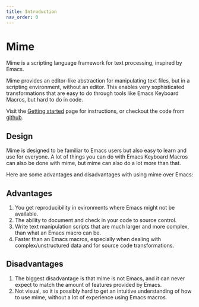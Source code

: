 ```yaml
---
title: Introduction
nav_order: 0
---
```

# Mime

Mime is a scripting language framework for text processing, inspired
by Emacs.

Mime provides an editor-like abstraction for manipulating text files,
but in a scripting environment, without an editor.  This enables very
sophisticated transformations that are easy to do through tools like
Emacs Keyboard Macros, but hard to do in code.

Visit the [Getting started](getting-started.md) page for instructions,
or checkout the code from [github](https://github.com/shsms/mime).

## Design

Mime is designed to be familiar to Emacs users but also easy to learn
and use for everyone.  A lot of things you can do with Emacs Keyboard
Macros can also be done with mime, but mime can also do a lot more
than that.

Here are some advantages and disadvantages with using mime over Emacs:

## Advantages

1. You get reproducibility in evironments where Emacs might not be
   available.
2. The ability to document and check in your code to source control.
3. Write text manipulation scripts that are much larger and more
   complex, than what an Emacs macro can be.
4. Faster than an Emacs macros, especially when dealing with
   complex/unstructured data and for source code transformations.

## Disadvantages

1. The biggest disadvantage is that mime is not Emacs, and it can
   never expect to match the amount of features provided by Emacs.
2. Not visual, so it is possibly hard to get an intuitive
   understanding of how to use mime, without a lot of experience using
   Emacs macros.
